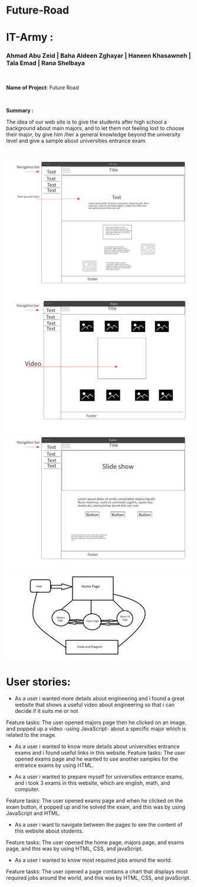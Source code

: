 # Future-Road
# **IT-Army :**

### Ahmad Abu Zeid  |   Baha Aldeen Zghayar  | Haneen Khasawneh  | Tala Emad  |  Rana Shelbaya

<br>

**Name of Project**:
Future Road

<br>

**Summary :** 

The idea of our web site is to give the students after high school a background about main majors, and to let them not feeling lost to choose their major, by give him /her a general knowledge beyond the university level and give a sample about universities entrance exam. 

<br>

![Home Page](images/Home_Page.png)
![Majors page](images/Majors.png)
![Exams page](images/Exams.png)
![Domain Modeling](images/Domainmodeling.jpeg)



# User stories: 

* As a user i wanted more details about engineering and i found a great website that 
shows a useful video about engineering so that i can decide if it suits me or not

Feature tasks:
The user opened majors page then he clicked on an image, and popped up a 
video -using JavaScript- about a specific major which is related to the image. 

* As a user i wanted to know more details about universities entrance exams and i found useful links in this website. 
Feature tasks: 
The user opened exams page and he wanted to use another samples for the entrance exams by using HTML.


* As a user i wanted to prepare myself for universities entrance exams, and i took 3 exams in this website,
 which are english, math, and computer. 

Feature tasks: 
The user opened exams page and when he clicked on the exam button,
 it popped up and he solved the exam, and this was by using JavaScript and HTML. 

* As a user i want to navigate between the pages to see the content of this website about students. 

Feature tasks: 
The user opened the home page, majors page, and exams page, and this was by using HTML, CSS, and javaScript. 

* As a user i wanted to know most required jobs around the world.

Feature tasks: 
The user opened a page contains a chart that displays most required jobs around the world, and this was by HTML, CSS, and javaScript. 